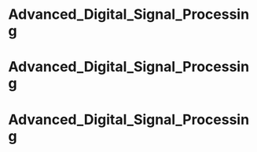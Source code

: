 # Advanced_Digital_Signal_Processing
# Advanced_Digital_Signal_Processing
# Advanced_Digital_Signal_Processing
